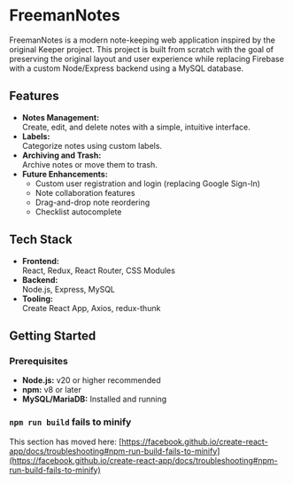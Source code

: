 # FreemanNotes

FreemanNotes is a modern note-keeping web application inspired by the original Keeper project. This project is built from scratch with the goal of preserving the original layout and user experience while replacing Firebase with a custom Node/Express backend using a MySQL database.

## Features

- **Notes Management:**  
  Create, edit, and delete notes with a simple, intuitive interface.
- **Labels:**  
  Categorize notes using custom labels.
- **Archiving and Trash:**  
  Archive notes or move them to trash.
- **Future Enhancements:**  
  - Custom user registration and login (replacing Google Sign-In)  
  - Note collaboration features  
  - Drag-and-drop note reordering  
  - Checklist autocomplete

## Tech Stack

- **Frontend:**  
  React, Redux, React Router, CSS Modules
- **Backend:**  
  Node.js, Express, MySQL
- **Tooling:**  
  Create React App, Axios, redux-thunk

## Getting Started

### Prerequisites

- **Node.js:** v20 or higher recommended  
- **npm:** v8 or later  
- **MySQL/MariaDB:** Installed and running


### `npm run build` fails to minify

This section has moved here: [https://facebook.github.io/create-react-app/docs/troubleshooting#npm-run-build-fails-to-minify](https://facebook.github.io/create-react-app/docs/troubleshooting#npm-run-build-fails-to-minify)

